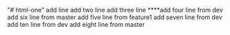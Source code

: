 "# html-one" 
add line
add two line
add three line
****add four line from dev
add six line from master
add five line from feature1
add seven line from dev
add ten line from dev
add eight line from master
